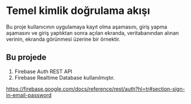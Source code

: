 # Temel kimlik doğrulama akışı 
Bu proje kullanıcının uygulamaya kayıt olma aşamasını, 
giriş yapma aşamasını ve giriş yaptıktan sonra açılan ekranda, veritabanından
alınan verinin, ekranda görünmesi üzerine bir örnektir.

## Bu projede
1. Firebase Auth REST API 
2. Firebase Realtime Database 
kullanılmıştır.

https://firebase.google.com/docs/reference/rest/auth?hl=tr#section-sign-in-email-password